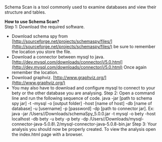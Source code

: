 Schema Scan is a tool commonly used to examine databases and view their structure and tables. 

<strong>How to use Schema Scan?</strong><br>
Step 1: Download the required software. 
* Download schema spy from [http://sourceforge.net/projects/schemaspy/files/](http://sourceforge.net/projects/schemaspy/files/) be sure to remember the location you store the file.
* Download a connector between mysql to java. [http://dev.mysql.com/downloads/connector/j/5.0.html](http://dev.mysql.com/downloads/connector/j/5.0.html) Once again remember the location.
* Download graphviz. [http://www.graphviz.org/](http://www.graphviz.org/)
* You may also have to download and configure mysql to connect to your bety or the other database you are analysing.
Step 2: Open a command line and run the following sequence of code.
java -jar [path to schema spy jar] -t -mysql -o [output folder] -host [name of host] -db [name of database] -u [username] -p [password] -dp [path to connector jar].
Ex: 
java -jar /Users//Downloads/schemaSpy_5.0.0.jar  -t mysql -o bety -host localhost -db bety -u bety -p bety -dp /Users//Downloads/mysql-connector-java-5.0.8\ 2/mysql-connector-java-5.0.8-bin.jar 
Step 3: Your analysis you should now be properly created. To view the analysis open the index.html page with a browser. 

